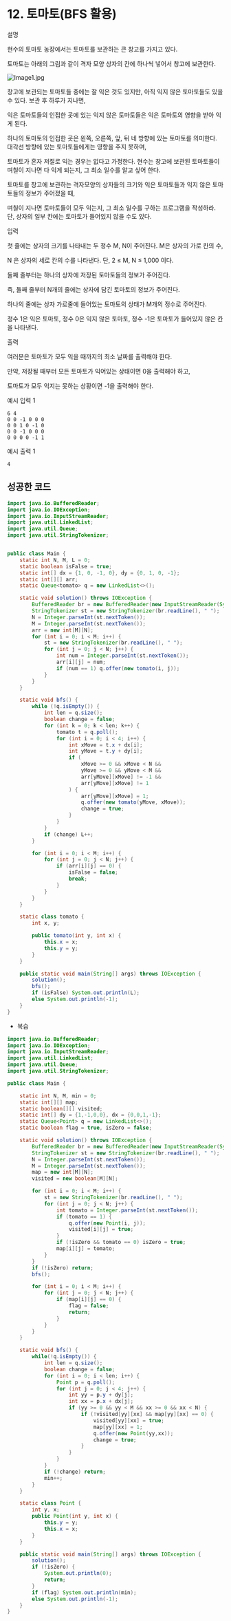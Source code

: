 # 12. 토마토(BFS 활용)

설명

현수의 토마토 농장에서는 토마토를 보관하는 큰 창고를 가지고 있다.

토마토는 아래의 그림과 같이 격자 모양 상자의 칸에 하나씩 넣어서 창고에 보관한다.

![Image1.jpg](https://cote.inflearn.com/public/upload/a9d513f5a5.jpg)

창고에 보관되는 토마토들 중에는 잘 익은 것도 있지만, 아직 익지 않은 토마토들도 있을 수 있다. 보관 후 하루가 지나면,

익은 토마토들의 인접한 곳에 있는 익지 않은 토마토들은 익은 토마토의 영향을 받아 익게 된다.

하나의 토마토의 인접한 곳은 왼쪽, 오른쪽, 앞, 뒤 네 방향에 있는 토마토를 의미한다. 대각선 방향에 있는 토마토들에게는 영향을 주지 못하며,

토마토가 혼자 저절로 익는 경우는 없다고 가정한다. 현수는 창고에 보관된 토마토들이 며칠이 지나면 다 익게 되는지, 그 최소 일수를 알고 싶어 한다.

토마토를 창고에 보관하는 격자모양의 상자들의 크기와 익은 토마토들과 익지 않은 토마토들의 정보가 주어졌을 때,

며칠이 지나면 토마토들이 모두 익는지, 그 최소 일수를 구하는 프로그램을 작성하라. 단, 상자의 일부 칸에는 토마토가 들어있지 않을 수도 있다.



입력

첫 줄에는 상자의 크기를 나타내는 두 정수 M, N이 주어진다. M은 상자의 가로 칸의 수,

N 은 상자의 세로 칸의 수를 나타낸다. 단, 2 ≤ M, N ≤ 1,000 이다.

둘째 줄부터는 하나의 상자에 저장된 토마토들의 정보가 주어진다.

즉, 둘째 줄부터 N개의 줄에는 상자에 담긴 토마토의 정보가 주어진다.

하나의 줄에는 상자 가로줄에 들어있는 토마토의 상태가 M개의 정수로 주어진다.

정수 1은 익은 토마토, 정수 0은 익지 않은 토마토, 정수 -1은 토마토가 들어있지 않은 칸을 나타낸다.



출력

여러분은 토마토가 모두 익을 때까지의 최소 날짜를 출력해야 한다.

만약, 저장될 때부터 모든 토마토가 익어있는 상태이면 0을 출력해야 하고,

토마토가 모두 익지는 못하는 상황이면 -1을 출력해야 한다.



예시 입력 1 

```
6 4
0 0 -1 0 0 0
0 0 1 0 -1 0
0 0 -1 0 0 0
0 0 0 0 -1 1
```

예시 출력 1

```
4
```



## 성공한 코드

~~~java
import java.io.BufferedReader;
import java.io.IOException;
import java.io.InputStreamReader;
import java.util.LinkedList;
import java.util.Queue;
import java.util.StringTokenizer;


public class Main {
    static int N, M, L = 0;
    static boolean isFalse = true;
    static int[] dx = {1, 0, -1, 0}, dy = {0, 1, 0, -1};
    static int[][] arr;
    static Queue<tomato> q = new LinkedList<>();

    static void solution() throws IOException {
        BufferedReader br = new BufferedReader(new InputStreamReader(System.in));
        StringTokenizer st = new StringTokenizer(br.readLine(), " ");
        N = Integer.parseInt(st.nextToken());
        M = Integer.parseInt(st.nextToken());
        arr = new int[M][N];
        for (int i = 0; i < M; i++) {
            st = new StringTokenizer(br.readLine(), " ");
            for (int j = 0; j < N; j++) {
                int num = Integer.parseInt(st.nextToken());
                arr[i][j] = num;
                if (num == 1) q.offer(new tomato(i, j));
            }
        }
    }

    static void bfs() {
        while (!q.isEmpty()) {
            int len = q.size();
            boolean change = false;
            for (int k = 0; k < len; k++) {
                tomato t = q.poll();
                for (int i = 0; i < 4; i++) {
                    int xMove = t.x + dx[i];
                    int yMove = t.y + dy[i];
                    if (
                        xMove >= 0 && xMove < N &&
                        yMove >= 0 && yMove < M &&
                        arr[yMove][xMove] != -1 &&
                        arr[yMove][xMove] != 1
                    ) {
                        arr[yMove][xMove] = 1;
                        q.offer(new tomato(yMove, xMove));
                        change = true;
                    }
                }
            }
            if (change) L++;
        }

        for (int i = 0; i < M; i++) {
            for (int j = 0; j < N; j++) {
                if (arr[i][j] == 0) {
                    isFalse = false;
                    break;
                }
            }
        }
    }

    static class tomato {
        int x, y;

        public tomato(int y, int x) {
            this.x = x;
            this.y = y;
        }
    }

    public static void main(String[] args) throws IOException {
        solution();
        bfs();
        if (isFalse) System.out.println(L);
        else System.out.println(-1);
    }
}
~~~



* 복습

~~~java
import java.io.BufferedReader;
import java.io.IOException;
import java.io.InputStreamReader;
import java.util.LinkedList;
import java.util.Queue;
import java.util.StringTokenizer;

public class Main {

    static int N, M, min = 0;
    static int[][] map;
    static boolean[][] visited;
    static int[] dy = {1,-1,0,0}, dx = {0,0,1,-1};
    static Queue<Point> q = new LinkedList<>();
    static boolean flag = true, isZero = false;

    static void solution() throws IOException {
        BufferedReader br = new BufferedReader(new InputStreamReader(System.in));
        StringTokenizer st = new StringTokenizer(br.readLine(), " ");
        N = Integer.parseInt(st.nextToken());
        M = Integer.parseInt(st.nextToken());
        map = new int[M][N];
        visited = new boolean[M][N];

        for (int i = 0; i < M; i++) {
            st = new StringTokenizer(br.readLine(), " ");
            for (int j = 0; j < N; j++) {
                int tomato = Integer.parseInt(st.nextToken());
                if (tomato == 1) {
                    q.offer(new Point(i, j));
                    visited[i][j] = true;
                }
                if (!isZero && tomato == 0) isZero = true;
                map[i][j] = tomato;
            }
        }
        if (!isZero) return;
        bfs();

        for (int i = 0; i < M; i++) {
            for (int j = 0; j < N; j++) {
                if (map[i][j] == 0) {
                    flag = false;
                    return;
                }
            }
        }
    }

    static void bfs() {
        while(!q.isEmpty()) {
            int len = q.size();
            boolean change = false;
            for (int i = 0; i < len; i++) {
                Point p = q.poll();
                for (int j = 0; j < 4; j++) {
                    int yy = p.y + dy[j];
                    int xx = p.x + dx[j];
                    if (yy >= 0 && yy < M && xx >= 0 && xx < N) {
                        if (!visited[yy][xx] && map[yy][xx] == 0) {
                            visited[yy][xx] = true;
                            map[yy][xx] = 1;
                            q.offer(new Point(yy,xx));
                            change = true;
                        }
                    }
                }
            }
            if (!change) return;
            min++;
        }
    }

    static class Point {
        int y, x;
        public Point(int y, int x) {
            this.y = y;
            this.x = x;
        }
    }

    public static void main(String[] args) throws IOException {
        solution();
        if (!isZero) {
            System.out.println(0);
            return;
        }
        if (flag) System.out.println(min);
        else System.out.println(-1);
    }
}
~~~

